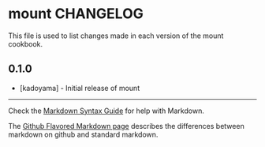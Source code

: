 mount CHANGELOG
===============

This file is used to list changes made in each version of the mount cookbook.

0.1.0
-----
- [kadoyama] - Initial release of mount

- - -
Check the [Markdown Syntax Guide](http://daringfireball.net/projects/markdown/syntax) for help with Markdown.

The [Github Flavored Markdown page](http://github.github.com/github-flavored-markdown/) describes the differences between markdown on github and standard markdown.
